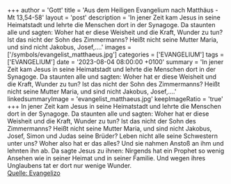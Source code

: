 +++
author = 'Gott'
title = 'Aus dem Heiligen Evangelium nach Matthäus - Mt 13,54-58'
layout = 'post'
description = 'In jener Zeit kam Jesus in seine Heimatstadt und lehrte die Menschen dort in der Synagoge. Da staunten alle und sagten: Woher hat er diese Weisheit und die Kraft, Wunder zu tun? Ist das nicht der Sohn des Zimmermanns? Heißt nicht seine Mutter Maria, und sind nicht Jakobus, Josef,....'
images = ['/symbols/evangelist_matthaeus.jpg']
categories = ['EVANGELIUM']
tags = ['EVANGELIUM']
date = '2023-08-04 08:00:00 +0100'
summary = 'In jener Zeit kam Jesus in seine Heimatstadt und lehrte die Menschen dort in der Synagoge. Da staunten alle und sagten: Woher hat er diese Weisheit und die Kraft, Wunder zu tun? Ist das nicht der Sohn des Zimmermanns? Heißt nicht seine Mutter Maria, und sind nicht Jakobus, Josef,....'
linkedsummaryImage = 'evangelist_matthaeus.jpg'
keepImageRatio = 'true'
+++
In jener Zeit kam Jesus in seine Heimatstadt und lehrte die Menschen dort in der Synagoge. Da staunten alle und sagten: Woher hat er diese Weisheit und die Kraft, Wunder zu tun?
Ist das nicht der Sohn des Zimmermanns? Heißt nicht seine Mutter Maria, und sind nicht Jakobus, Josef, Simon und Judas seine Brüder?
Leben nicht alle seine Schwestern unter uns? Woher also hat er das alles?
Und sie nahmen Anstoß an ihm und lehnten ihn ab.<!--more--> Da sagte Jesus zu ihnen: Nirgends hat ein Prophet so wenig Ansehen wie in seiner Heimat und in seiner Familie.
Und wegen ihres Unglaubens tat er dort nur wenige Wunder.<br> [Quelle: Evangelizo](https://evangeliumtagfuertag.org/DE/gospel)